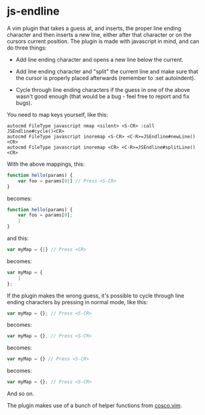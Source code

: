 js-endline
==========

A vim plugin that takes a guess at, and inserts, the proper line ending
character and then inserts a new line, either after that character or on the
cursors current position. The plugin is made with javascript in mind, and can
do three things:

* Add line ending character and opens a new line below the current.

* Add line ending character and "split" the current line and make sure that the
  cursor is properly placed afterwards (remember to :set autoindent).

* Cycle through line ending characters if the guess in one of the above wasn't
  good enough (that would be a bug - feel free to report and fix bugs).

You need to map keys yourself, like this:
```vim
autocmd FileType javascript nmap <silent> <S-CR> :call JSEndline#cycle()<CR>
autocmd FileType javascript inoremap <S-CR> <C-R>=JSEndline#newLine()<CR>
autocmd FileType javascript inoremap <CR> <C-R>=JSEndline#splitLine()<CR>
```

With the above mappings, this:

```javascript
function hello(params) {
    var foo = params[0|] // Press <S-CR>
} 
```

becomes:

```javascript
function hello(params) {
    var foo = params[0];
    |
} 
```

and this: 

```javascript
var myMap = {|} // Press <CR>
```

becomes:

```javascript
var myMap = {
    |
};
```

If the plugin makes the wrong guess, it's possible to cycle through line ending
characters by pressing <S-CR> in normal mode, like this:

```javascript
var myMap = {}; // Press <S-CR>
```
becomes:
```javascript
var myMap = {}, // Press <S-CR>
```
becomes:
```javascript
var myMap = {} // Press <S-CR>
```
becomes:
```javascript
var myMap = {}; // Press <S-CR>
```

And so on.

The plugin makes use of a bunch of helper functions from
[cosco.vim](https://github.com/lfilho/cosco.vim).
